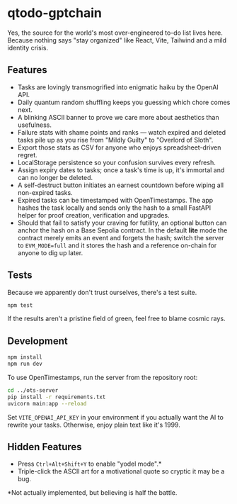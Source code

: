 # qtodo-gptchain

Yes, the source for the world's most over-engineered to-do list lives here.
Because nothing says "stay organized" like React, Vite, Tailwind and a mild
identity crisis.

## Features

- Tasks are lovingly transmogrified into enigmatic haiku by the OpenAI API.
- Daily quantum random shuffling keeps you guessing which chore comes next.
- A blinking ASCII banner to prove we care more about aesthetics than usefulness.
- Failure stats with shame points and ranks — watch expired and deleted tasks
  pile up as you rise from "Mildly Guilty" to "Overlord of Sloth".
- Export those stats as CSV for anyone who enjoys spreadsheet-driven regret.
- LocalStorage persistence so your confusion survives every refresh.
- Assign expiry dates to tasks; once a task's time is up, it's immortal and
  can no longer be deleted.
- A self-destruct button initiates an earnest countdown before wiping all
  non-expired tasks.
- Expired tasks can be timestamped with OpenTimestamps. The app hashes the task locally
  and sends only the hash to a small FastAPI helper for proof creation, verification and
  upgrades.
- Should that fail to satisfy your craving for futility, an optional button can anchor
  the hash on a Base Sepolia contract. In the default **lite** mode the contract merely
  emits an event and forgets the hash; switch the server to `EVM_MODE=full` and it stores
  the hash and a reference on-chain for anyone to dig up later.

## Tests

Because we apparently don't trust ourselves, there's a test suite.

```bash
npm test
```

If the results aren't a pristine field of green, feel free to blame cosmic rays.

## Development

```bash
npm install
npm run dev
```

To use OpenTimestamps, run the server from the repository root:

```bash
cd ../ots-server
pip install -r requirements.txt
uvicorn main:app --reload
```

Set `VITE_OPENAI_API_KEY` in your environment if you actually want the AI to
rewrite your tasks. Otherwise, enjoy plain text like it's 1999.

## Hidden Features

- Press `Ctrl+Alt+Shift+Y` to enable "yodel mode".*
- Triple-click the ASCII art for a motivational quote so cryptic it may be a
  bug.

\*Not actually implemented, but believing is half the battle.

<!-- If you're digging for secrets, try adding a task named "42". Nothing happens,
     but you'll feel clever. -->
